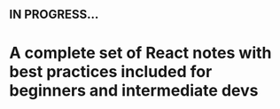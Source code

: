 <h2>IN PROGRESS...</h2>

<h1>A complete set of React notes with best practices included for beginners and intermediate devs</h1>
